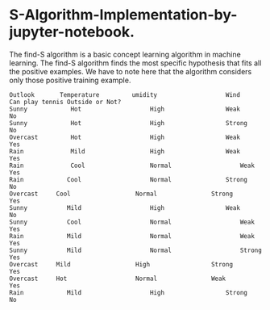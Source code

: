 # S-Algorithm-Implementation-by-jupyter-notebook.
The find-S algorithm is a basic concept learning algorithm in machine learning. The find-S algorithm finds the most specific hypothesis that fits all the positive examples. We have to note here that the algorithm considers only those positive training example.

	Outlook       Temperature	      umidity	                Wind	        Can play tennis Outside or Not?
	Sunny	         Hot	               High	                Weak	                   No
	Sunny	         Hot	               High	                Strong	                   No
	Overcast     	 Hot	               High	                Weak	                   Yes
	Rain	         Mild	               High	                Weak	                   Yes
	Rain	         Cool	               Normal	                Weak	                   Yes
	Rain	        Cool	               Normal              	Strong	                   No
	Overcast	 Cool	               Normal              	Strong	                   Yes
	Sunny	        Mild	               High                	Weak	                   No
	Sunny	        Cool	               Normal	                Weak	                   Yes
	Rain	        Mild	               Normal	                Weak	                   Yes
	Sunny	        Mild	               Normal	                Strong	                   Yes
	Overcast	 Mild	               High	                Strong	                   Yes
	Overcast	 Hot	               Normal             	Weak	                   Yes
	Rain	        Mild	               High	                Strong	                    No

			


